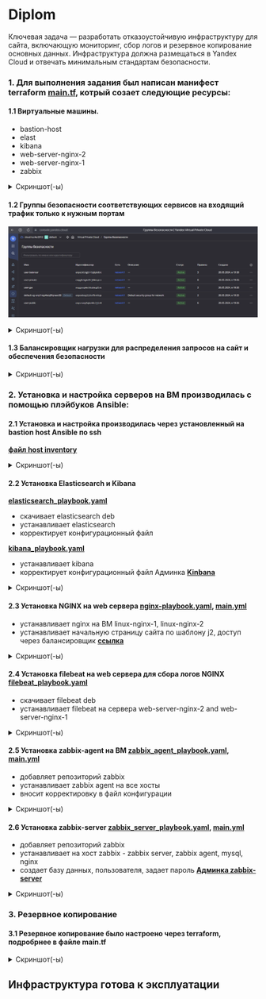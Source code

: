 # Diplom
Ключевая задача — разработать отказоустойчивую инфраструктуру для сайта, включающую мониторинг, сбор логов и резервное копирование основных данных. Инфраструктура должна размещаться в Yandex Cloud и отвечать минимальным стандартам безопасности.



### 1\. Для выполнения задания был написан манифест terraform [main.tf](https://github.com/SergeyMuzychenko/Diplom/blob/main/terraform/main.tf), котрый созает следующие ресурсы:

#### 1.1 Виртуальные машины.

  - bastion-host
  - elast
  - kibana
  - web-server-nginx-2
  - web-server-nginx-1
  - zabbix

<details>
<summary> Скриншот(-ы) </summary>

![01_vm](https://github.com/SergeyMuzychenko/Diplom/blob/main/1.png)

</details>


</details>

#### 1.2 Группы безопасности соответствующих сервисов на входящий трафик только к нужным портам

![09_20SG](https://github.com/SergeyMuzychenko/Diplom/blob/main/2.png)

<details>
<summary> Скриншот(-ы) </summary>

![09_20SG](https://github.com/SergeyMuzychenko/Diplom/blob/main/3.png)

</details>

#### 1.3 Балансировщик нагрузки для распределения запросов на сайт и обеспечения безопасности

<details>
<summary> Скриншот(-ы) </summary>

![02_target-group](https://github.com/lantsevrot/Diplom/blob/main/img/tg1.png)

![03_backend-group](https://github.com/lantsevrot/Diplom/blob/main/img/bg1.png)

![7](https://github.com/lantsevrot/Diplom/blob/main/img/alb1.png)

![7](https://github.com/lantsevrot/Diplom/blob/main/img/alb11.png)

![7](https://github.com/lantsevrot/Diplom/blob/main/img/w.png)

![7](https://github.com/lantsevrot/Diplom/blob/main/img/bl.png)

</details>

### 2. Установка и настройка серверов на ВМ производилась с помощью плэйбуков  Ansible:

#### 2.1 Установка и настройка производилась через установленный на bastion host Ansible по ssh 

**[файл host inventory](https://github.com/lantsevrot/Diplom/blob/main/ansible/hosts)**

<details>
<summary> Скриншот(-ы) </summary>

![00_Bastion-host](https://github.com/lantsevrot/Diplom/blob/main/img/hosts.png)

</details>


####  2.2 Установка Elasticsearch и Kibana 

**[elasticsearch_playbook.yaml](https://github.com/lantsevrot/Diplom/blob/main/ansible/elastik_playbook.yaml)**

* скачивает elasticsearch deb
* устанавливает elasticsearch
* корректирует конфигурационный файл

**[kibana_playbook.yaml](https://github.com/lantsevrot/Diplom/blob/main/ansible/kibana_playbook.yaml)**

* устанавливает kibana
* корректирует конфигурационный файл
    Админка **[Kinbana](http://178.154.220.202:5601)**
   
<details>
<summary> Скриншот(-ы) </summary>

![28_ install](https://github.com/lantsevrot/Diplom/blob/main/img/kibana.png)
![28_ install](https://github.com/lantsevrot/Diplom/blob/main/img/elastic.png)
![28_ install](https://github.com/lantsevrot/Diplom/blob/main/img/filebeat111.png)
![28_ install](https://github.com/lantsevrot/Diplom/blob/main/img/filebeat222.png)
</details>

####  2.3 Установка NGINX на web сервера [nginx-playbook.yaml](https://github.com/RaffaelX/sys-gitlab-hw/blob/main/_diplom/ansible/nginx-playbook.yaml), [main.yml](https://github.com/RaffaelX/sys-gitlab-hw/blob/main/_diplom/ansible/nginx/tasks/main.yml)

* устанавливает nginx на ВМ linux-nginx-1, linux-nginx-2
* устанавливает начальную страницу сайта по шаблону j2, доступ через балансировщик **[ссылка](http://158.160.62.31:80)**

<details>
<summary> Скриншот(-ы) </summary>

![21_ install_nginx](https://github.com/lantsevrot/Diplom/blob/main/img/nginx_playbook22.png)

![22_ install_nginx](https://github.com/lantsevrot/Diplom/blob/main/img/nginx_playbook3.png)

![23_ install_nginx](https://github.com/lantsevrot/Diplom/blob/main/img/nginx_playbook4.png)

</details>

#### 2.4 Установка filebeat на web сервера для сбора логов NGINX [filebeat_playbook.yaml](https://github.com/lantsevrot/Diplom/blob/main/ansible/filebeat_playbook.yaml)

* скачивает filebeat deb
* устанавливает filebeat на сервера web-server-nginx-2 and web-server-nginx-1

<details>
<summary> Скриншот(-ы) </summary>

![28_20](https://github.com/lantsevrot/Diplom/blob/main/img/filebeat.png)

</details>

#### 2.5 Установка zabbix-agent на ВМ [zabbix_agent_playbook.yaml](https://github.com/lantsevrot/Diplom/blob/main/ansible/zabbix_agent_playbook.yaml), [main.yml](https://github.com/lantsevrot/Diplom/blob/main/ansible/roles/zabbix-agent/tasks/main.yml)
  - добавляет репозиторий zabbix
  - устанавливает zabbix agent на все хосты
  - вносит корректировку в файл конфигурации  


<details>
<summary> Скриншот(-ы) </summary>

![25_install_zabbix_agent](https://github.com/lantsevrot/Diplom/blob/main/img/zabbix-agent.png)

</details>

#### 2.6 Установка zabbix-server [zabbix_server_playbook.yaml](https://github.com/lantsevrot/Diplom/blob/main/ansible/zabbix_server_playbook.yaml), [main.yml](https://github.com/lantsevrot/Diplom/blob/main/ansible/roles/zabbix-server/tasks/main.yml)
  
  - добавляет репозиторий zabbix
  - устанавливает на хост zabbix -  zabbix server, zabbix agent, mysql, nginx
  - создает базу данных, пользователя, задает пароль
**[Админка zabbix-server](http://178.154.223.6:8080)**

<details>
<summary> Скриншот(-ы) </summary>

![24_install_zabbix_server](https://github.com/lantsevrot/Diplom/blob/main/img/Ansible_Playbook_Zabbix-server_1.png)

![26_ installzabbix_server](https://github.com/lantsevrot/Diplom/blob/main/img/Ansible_Playbook_Zabbix-server_2.png)

![27_ installzabbix_server](https://github.com/lantsevrot/Diplom/blob/main/img/zabbix.png)

### Настраиваем дешборды с отображением метрик, минимальный набор — по принципу USE (Utilization, Saturation, Errors) для CPU, RAM, диски, сеть, http запросов к веб-серверам.

![27_ installzabbix_server](https://github.com/lantsevrot/Diplom/blob/main/img/zabbix2.png)

</details>

### 3. Резервное копирование 
#### 3.1 Резервное копирование было настроено через terraform, подробрнее в файле main.tf

<details>
<summary> Скриншот(-ы) </summary>

![99_Snapshot_1](https://github.com/lantsevrot/Diplom/blob/main/img/snapshot.png)


</details>

## Инфраструктура готова к эксплуатации
